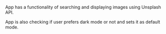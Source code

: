 App has a functionality of searching and displaying images using Unsplash API.

App is also checking if user prefers dark mode or not and sets it as default mode.

